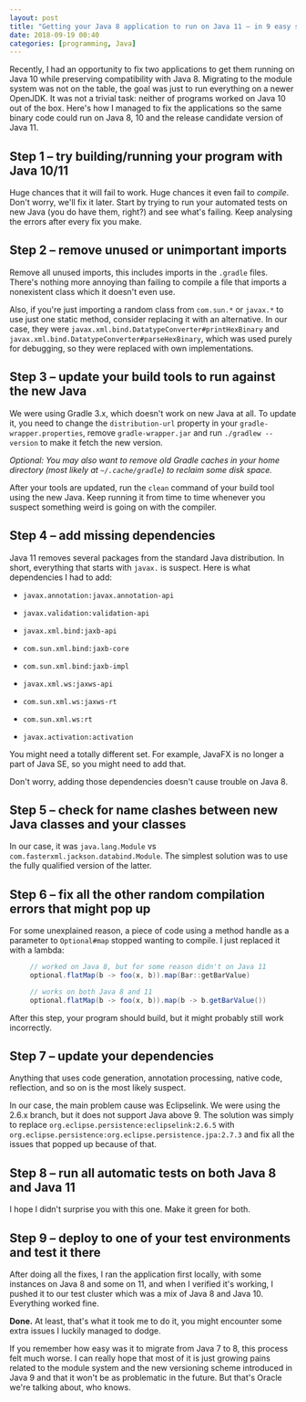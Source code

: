 ```yaml
---
layout: post
title: "Getting your Java 8 application to run on Java 11 – in 9 easy steps"
date: 2018-09-19 00:40
categories: [programming, Java]
---
```


Recently, I had an opportunity to fix two applications to get them running on Java 10 while preserving compatibility with Java 8.
Migrating to the module system was not on the table, the goal was just to run everything on a newer OpenJDK.
It was not a trivial task: neither of programs worked on Java 10 out of the box.
Here's how I managed to fix the applications so the same binary code could run on Java 8, 10 and the release candidate version of Java 11.

<!-- more -->

## Step 1 – try building/running your program with Java 10/11

Huge chances that it will fail to work. Huge chances it even fail to _compile_. Don't worry, we'll fix it later.
Start by trying to run your automated tests on new Java (you do have them, right?) and see what's failing.
Keep analysing the errors after every fix you make.

## Step 2 – remove unused or unimportant imports

Remove all unused imports, this includes imports in the `.gradle` files.
There's nothing more annoying than failing to compile a file that imports a nonexistent class which it doesn't even use.

Also, if you're just importing a random class from `com.sun.*` or `javax.*` to use just one static method,
consider replacing it with an alternative.
In our case, they were `javax.xml.bind.DatatypeConverter#printHexBinary` and `javax.xml.bind.DatatypeConverter#parseHexBinary`,
which was used purely for debugging, so they were replaced with own implementations.

## Step 3 – update your build tools to run against the new Java

We were using Gradle 3.x, which doesn't work on new Java at all.
To update it, you need to change the `distribution-url` property in your `gradle-wrapper.properties`,
remove `gradle-wrapper.jar` and run `./gradlew --version` to make it fetch the new version.

_Optional: You may also want to remove old Gradle caches in your home directory
(most likely at `~/.cache/gradle`) to reclaim some disk space._

After your tools are updated, run the `clean` command of your build tool using the new Java.
Keep running it from time to time whenever you suspect something weird is going on with the compiler.

## Step 4 – add missing dependencies

Java 11 removes several packages from the standard Java distribution. In short, everything that starts with `javax.` is suspect.
Here is what dependencies I had to add: 

* `javax.annotation:javax.annotation-api`

* `javax.validation:validation-api`

* `javax.xml.bind:jaxb-api`

* `com.sun.xml.bind:jaxb-core`

* `com.sun.xml.bind:jaxb-impl`

* `javax.xml.ws:jaxws-api`

* `com.sun.xml.ws:jaxws-rt`

* `com.sun.xml.ws:rt`

* `javax.activation:activation`

You might need a totally different set. For example, JavaFX is no longer a part of Java SE, so you might need to add that.

Don't worry, adding those dependencies doesn't cause trouble on Java 8.

## Step 5 – check for name clashes between new Java classes and your classes

In our case, it was `java.lang.Module` vs `com.fasterxml.jackson.databind.Module`.
The simplest solution was to use the fully qualified version of the latter.

## Step 6 – fix all the other random compilation errors that might pop up

For some unexplained reason, a piece of code using a method handle as a parameter to `Optional#map` stopped wanting to compile.
I just replaced it with a lambda:

```java
     // worked on Java 8, but for some reason didn't on Java 11
     optional.flatMap(b -> foo(x, b)).map(Bar::getBarValue)

     // works on both Java 8 and 11
     optional.flatMap(b -> foo(x, b)).map(b -> b.getBarValue())
```

After this step, your program should build, but it might probably still work incorrectly.

## Step 7 – update your dependencies

Anything that uses code generation, annotation processing, native code, reflection, and so on is the most likely suspect.

In our case, the main problem cause was Eclipselink.
We were using the 2.6.x branch, but it does not support Java above 9.
The solution was simply to replace `org.eclipse.persistence:eclipselink:2.6.5`
with `org.eclipse.persistence:org.eclipse.persistence.jpa:2.7.3` and fix all the issues that popped up because of that.

## Step 8 – run all automatic tests on both Java 8 and Java 11

I hope I didn't surprise you with this one. Make it green for both.

## Step 9 – deploy to one of your test environments and test it there

After doing all the fixes, I ran the application first locally, with some instances on Java 8 and some on 11,
and when I verified it's working, I pushed it to our test cluster which was a mix of Java 8 and Java 10. Everything worked fine.

**Done.** At least, that's what it took me to do it, you might encounter some extra issues I luckily managed to dodge.

If you remember how easy was it to migrate from Java 7 to 8, this process felt much worse.
I can really hope that most of it is just growing pains related to the module system and the new versioning scheme introduced in Java 9 and that it won't be as problematic in the future.
But that's Oracle we're talking about, who knows.

